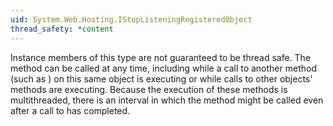 ```yaml
---
uid: System.Web.Hosting.IStopListeningRegisteredObject
thread_safety: *content
---
```


Instance members of this type are not guaranteed to be thread safe. The <xref href="System.Web.Hosting.IStopListeningRegisteredObject.StopListening"></xref> method can be called at any time, including while a call to another method (such as <xref href="System.Web.Hosting.IRegisteredObject.Stop(System.Boolean)"></xref>) on this same object is executing or while calls to other objects' <xref href="System.Web.Hosting.IStopListeningRegisteredObject.StopListening"></xref> methods are executing. Because the execution of these methods is multithreaded, there is an interval in which the <xref href="System.Web.Hosting.IStopListeningRegisteredObject.StopListening"></xref> method might be called even after a call to <xref href="System.Web.Hosting.HostingEnvironment.UnregisterObject(System.Web.Hosting.IRegisteredObject)"></xref> has completed.


